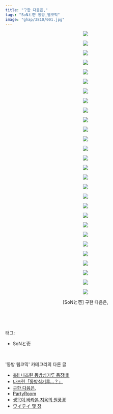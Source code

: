 ```yaml
---
title: "구한 다음은,"
tags: "SoNと壱 동방_웹코믹"
image: "ghap/3810/001.jpg"
---
```

<div class="article">
<p style="text-align: center; clear: none; float: none;"><img src="{{ site.nasurl }}/ghap/3810/001.jpg"/></p>
<p style="text-align: center; clear: none; float: none;"><img src="{{ site.nasurl }}/ghap/3810/002.jpg"/></p>
<p style="text-align: center; clear: none; float: none;"><img src="{{ site.nasurl }}/ghap/3810/003.jpg"/></p>
<p style="text-align: center; clear: none; float: none;"><img src="{{ site.nasurl }}/ghap/3810/004.jpg"/></p>
<p style="text-align: center; clear: none; float: none;"><img src="{{ site.nasurl }}/ghap/3810/005.jpg"/></p>
<p style="text-align: center; clear: none; float: none;"><img src="{{ site.nasurl }}/ghap/3810/006.jpg"/></p>
<p style="text-align: center; clear: none; float: none;"><img src="{{ site.nasurl }}/ghap/3810/007.jpg"/></p>
<p style="text-align: center; clear: none; float: none;"><img src="{{ site.nasurl }}/ghap/3810/008.jpg"/></p>
<p style="text-align: center; clear: none; float: none;"><img src="{{ site.nasurl }}/ghap/3810/009.jpg"/></p>
<p style="text-align: center; clear: none; float: none;"><img src="{{ site.nasurl }}/ghap/3810/010.jpg"/></p>
<p style="text-align: center; clear: none; float: none;"><img src="{{ site.nasurl }}/ghap/3810/011.jpg"/></p>
<p style="text-align: center; clear: none; float: none;"><img src="{{ site.nasurl }}/ghap/3810/012.jpg"/></p>
<p style="text-align: center; clear: none; float: none;"><img src="{{ site.nasurl }}/ghap/3810/013.jpg"/></p>
<p style="text-align: center; clear: none; float: none;"><img src="{{ site.nasurl }}/ghap/3810/014.jpg"/></p>
<p style="text-align: center; clear: none; float: none;"><img src="{{ site.nasurl }}/ghap/3810/015.jpg"/></p>
<p style="text-align: center; clear: none; float: none;"><img src="{{ site.nasurl }}/ghap/3810/016.jpg"/></p>
<p style="text-align: center; clear: none; float: none;"><img src="{{ site.nasurl }}/ghap/3810/017.jpg"/></p>
<p style="text-align: center; clear: none; float: none;"><img src="{{ site.nasurl }}/ghap/3810/018.jpg"/></p>
<p style="text-align: center; clear: none; float: none;"><img src="{{ site.nasurl }}/ghap/3810/019.jpg"/></p>
<p style="text-align: center; clear: none; float: none;"><img src="{{ site.nasurl }}/ghap/3810/020.jpg"/></p>
<p style="text-align: center; clear: none; float: none;"><img src="{{ site.nasurl }}/ghap/3810/021.jpg"/></p>
<p style="text-align: center; clear: none; float: none;"><img src="{{ site.nasurl }}/ghap/3810/022.jpg"/></p>
<p style="text-align: center; clear: none; float: none;"><img src="{{ site.nasurl }}/ghap/3810/023.jpg"/></p>
<p style="text-align: center; clear: none; float: none;"><img src="{{ site.nasurl }}/ghap/3810/024.jpg"/></p>
<p style="text-align: center; clear: none; float: none;"><img src="{{ site.nasurl }}/ghap/3810/025.jpg"/></p>
<p style="text-align: center; clear: none; float: none;"><img src="{{ site.nasurl }}/ghap/3810/026.jpg"/></p>
<p style="text-align: center; clear: none; float: none;"><img src="{{ site.nasurl }}/ghap/3810/027.jpg"/></p>
<p style="text-align: center; clear: none; float: none;"><img src="{{ site.nasurl }}/ghap/3810/028.jpg"/></p>
<p style="text-align: center; clear: none; float: none;">[SoNと壱] 구한 다음은,</p>
<p><br/></p>
</div><br/>
<div class="tagTrail">
<p>태그: </p>
<ul>
<li>SoNと壱</li>
</ul>
</div><br/>
<div class="another">
<p>'동방 웹코믹' 카테고리의 다른 글</p>
<ul>
<li><a href="/2017-10-06-ghap_3831">축!! 나즈린 동방심기루 등장!!!!</a></li>
<li><a href="/2017-10-06-ghap_3830">나즈린「동방심기루…？」</a></li>
<li><a href="/2017-10-02-ghap_3810">구한 다음은,</a></li>
<li><a href="/2017-09-25-ghap_3784">PartyRoom</a></li>
<li><a href="/2017-09-25-ghap_3783">생목이 바라본 지옥의 원풍경</a></li>
<li><a href="/2017-09-25-ghap_3780">ワイテイ 몇 장</a></li>
</ul>
</div><br/>
<div class="cb_module cb_fluid">
<div class="cb_wrt cb_profile">
</div><!-- commentList close -->
</div><br/>

